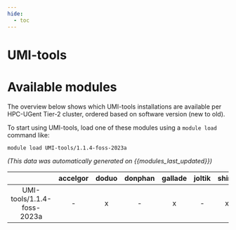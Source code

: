 ```yaml
---
hide:
  - toc
---
```


UMI-tools
=========

# Available modules


The overview below shows which UMI-tools installations are available per HPC-UGent Tier-2 cluster, ordered based on software version (new to old).

To start using UMI-tools, load one of these modules using a `module load` command like:

```shell
module load UMI-tools/1.1.4-foss-2023a
```

*(This data was automatically generated on {{modules_last_updated}})*  

| |accelgor|doduo|donphan|gallade|joltik|shinx|
| :---: | :---: | :---: | :---: | :---: | :---: | :---: |
|UMI-tools/1.1.4-foss-2023a|-|x|-|x|-|x|
